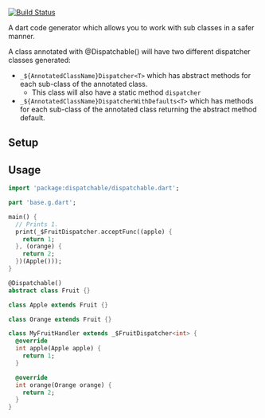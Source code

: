 [![Build Status](https://travis-ci.com/nigel-gott/dispatchable.svg?branch=master)](https://travis-ci.com/nigel-gott/dispatchable)

A dart code generator which allows you to work with sub classes in a safer manner.

A class annotated with @Dispatchable() will have two different dispatcher classes generated:
* `_${AnnotatedClassName}Dispatcher<T>` which has abstract methods for each sub-class of the annotated class.
  * This class will also have a static method `dispatcher`
* `_${AnnotatedClassName}DispatcherWithDefaults<T>` which has methods for each sub-class of the annotated class returning the abstract method default.

## Setup

## Usage


```dart
import 'package:dispatchable/dispatchable.dart';

part 'base.g.dart';

main() {
  // Prints 1.
  print(_$FruitDispatcher.acceptFunc((apple) {
    return 1;
  }, (orange) {
    return 2;
  })(Apple()));
}

@Dispatchable()
abstract class Fruit {}

class Apple extends Fruit {}

class Orange extends Fruit {}

class MyFruitHandler extends _$FruitDispatcher<int> {
  @override
  int apple(Apple apple) {
    return 1;
  }

  @override
  int orange(Orange orange) {
    return 2;
  }
}

```

